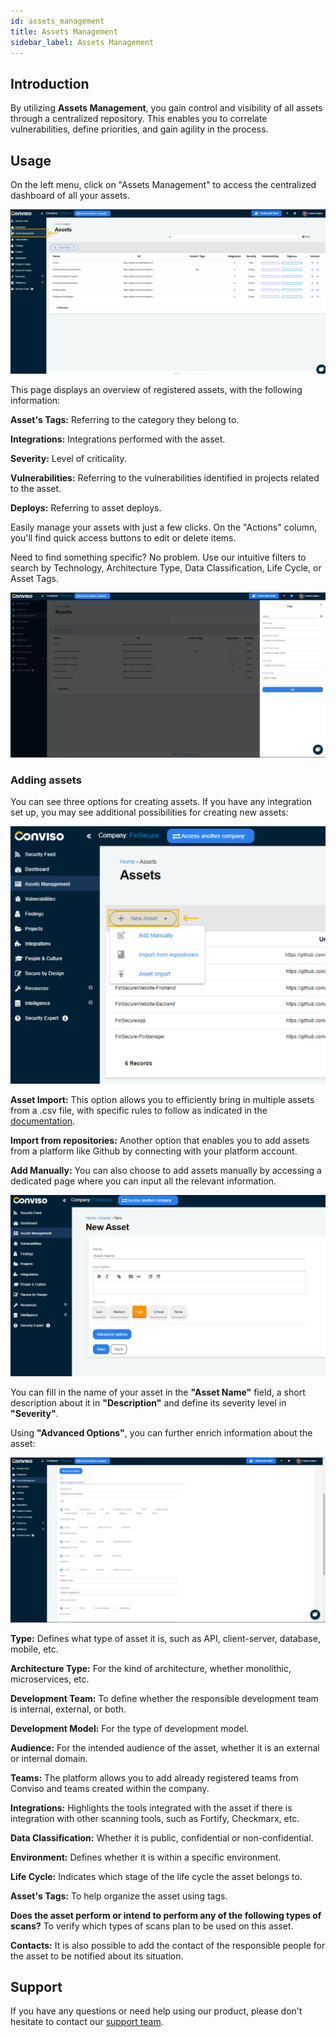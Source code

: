 ```yaml
---
id: assets_management
title: Assets Management
sidebar_label: Assets Management
---
```


## Introduction

By utilizing **Assets Management**, you gain control and visibility of all assets through a centralized repository. This enables you to correlate vulnerabilities, define priorities, and gain agility in the process.

## Usage

On the left menu, click on "Assets Management" to access the centralized dashboard of all your assets.

<div style={{textAlign: 'center'}}>

![img](../../static/img/assets_management-img1.png)

</div>

This page displays an overview of registered assets, with the following information:

**Asset's Tags:** Referring to the category they belong to.

**Integrations:** Integrations performed with the asset.

**Severity:** Level of criticality.

**Vulnerabilities:** Referring to the vulnerabilities identified in projects related to the asset.

**Deploys:** Referring to asset deploys.

Easily manage your assets with just a few clicks. On the "Actions" column, you'll find quick access buttons to edit or delete items. 

Need to find something specific? No problem. Use our intuitive filters to search by Technology, Architecture Type, Data Classification, Life Cycle, or Asset Tags.

<div style={{textAlign: 'center'}}>

![img](../../static/img/assets_management-img2.png)

</div>

### Adding assets

You can see three options for creating assets. If you have any integration set up, you may see additional possibilities for creating new assets:

<div style={{textAlign: 'center'}}>

![img](../../static/img/assets_management-img3.png)

</div>

**Asset Import:** This option allows you to efficiently bring in multiple assets from a .csv file, with specific rules to follow as indicated in the [documentation](./assets_import).

**Import from repositories:** Another option that enables you to add assets from a platform like Github by connecting with your platform account.

**Add Manually:** You can also choose to add assets manually by accessing a dedicated page where you can input all the relevant information.

<div style={{textAlign: 'center'}}>

![img](../../static/img/assets_management-img4.png)

</div>


You can fill in the name of your asset in the **"Asset Name"** field, a short description about it in **"Description"** and define its severity level in **"Severity"**.

Using **"Advanced Options"**, you can further enrich information about the asset:

<div style={{textAlign: 'center'}}>

![img](../../static/img/assets_management-img5.png)

</div>

**Type:** Defines what type of asset it is, such as API, client-server, database, mobile, etc.

**Architecture Type:** For the kind of architecture, whether monolithic, microservices, etc.

**Development Team:** To define whether the responsible development team is internal, external, or both.

**Development Model:** For the type of development model.

**Audience:** For the intended audience of the asset, whether it is an external or internal domain.

**Teams:** The platform allows you to add already registered teams from Conviso and teams created within the company.

**Integrations:** Highlights the tools integrated with the asset if there is integration with other scanning tools, such as Fortify, Checkmarx, etc.

**Data Classification:** Whether it is public, confidential or non-confidential.

**Environment:** Defines whether it is within a specific environment.

**Life Cycle:** Indicates which stage of the life cycle the asset belongs to.

**Asset's Tags:** To help organize the asset using tags.

**Does the asset perform or intend to perform any of the following types of scans?** To verify which types of scans plan to be used on this asset.

**Contacts:** It is also possible to add the contact of the responsible people for the asset to be notified about its situation.

## Support
If you have any questions or need help using our product, please don't hesitate to contact our [support team](support@convisoappsec.com).